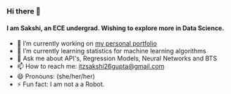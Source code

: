 ### Hi there 👋
#### I am Sakshi, an ECE undergrad. Wishing to explore more in Data Science.

- 🔭 I’m currently working on [my personal portfolio](https://github.com/sakshigupta265/sakshigupta265.github.io)
- 🌱 I’m currently learning statistics for machine learning algorithms
- 💬 Ask me about API's, Regression Models, Neural Networks and BTS
- 📫 How to reach me: [itzsakshi26gupta@gmail.com](mailto:itzsakshi26gupta@gmail.com)
- 😄 Pronouns: (she/her/her)
- ⚡ Fun fact: I am not a a Robot.
